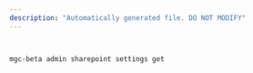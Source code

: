 ```yaml
---
description: "Automatically generated file. DO NOT MODIFY"
---
```


```bash


mgc-beta admin sharepoint settings get

```